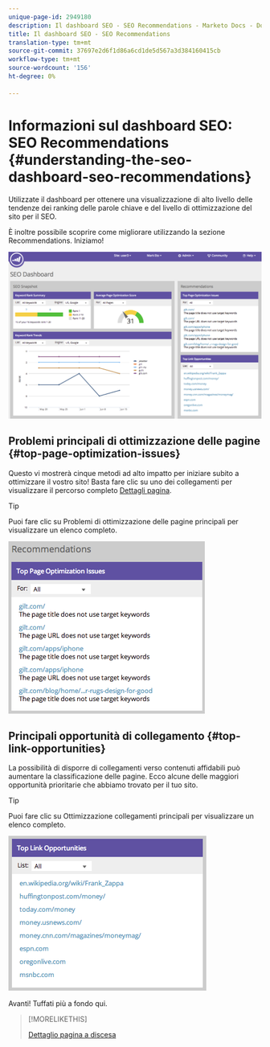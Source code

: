 ```yaml
---
unique-page-id: 2949180
description: Il dashboard SEO - SEO Recommendations - Marketo Docs - Documentazione prodotto
title: Il dashboard SEO - SEO Recommendations
translation-type: tm+mt
source-git-commit: 37697e2d6f1d86a6cd1de5d567a3d384160415cb
workflow-type: tm+mt
source-wordcount: '156'
ht-degree: 0%

---
```



# Informazioni sul dashboard SEO: SEO Recommendations {#understanding-the-seo-dashboard-seo-recommendations}

Utilizzate il dashboard per ottenere una visualizzazione di alto livello delle tendenze dei ranking delle parole chiave e del livello di ottimizzazione del sito per il SEO.

È inoltre possibile scoprire come migliorare utilizzando la sezione Recommendations. Iniziamo!

![](assets/image2014-9-17-21-3a39-3a57.png)

## Problemi principali di ottimizzazione delle pagine {#top-page-optimization-issues}

Questo vi mostrerà cinque metodi ad alto impatto per iniziare subito a ottimizzare il vostro sito! Basta fare clic su uno dei collegamenti per visualizzare il percorso completo [Dettagli pagina](/help/marketo/product-docs/additional-apps/seo/pages/seo-using-the-page-detail-drill-down.md).

>[!TIP]
>
>Puoi fare clic su Problemi di ottimizzazione delle pagine principali per visualizzare un elenco completo.

![](assets/image2014-9-17-21-3a40-3a52.png)

## Principali opportunità di collegamento {#top-link-opportunities}

La possibilità di disporre di collegamenti verso contenuti affidabili può aumentare la classificazione delle pagine. Ecco alcune delle maggiori opportunità prioritarie che abbiamo trovato per il tuo sito.

>[!TIP]
>
>Puoi fare clic su Ottimizzazione collegamenti principali per visualizzare un elenco completo.

![](assets/image2014-9-17-21-3a41-3a17.png)

Avanti! Tuffati più a fondo qui.

>[!MORELIKETHIS]
>
>[Dettaglio pagina a discesa](../../../../product-docs/additional-apps/seo/pages/seo-using-the-page-detail-drill-down.md)
